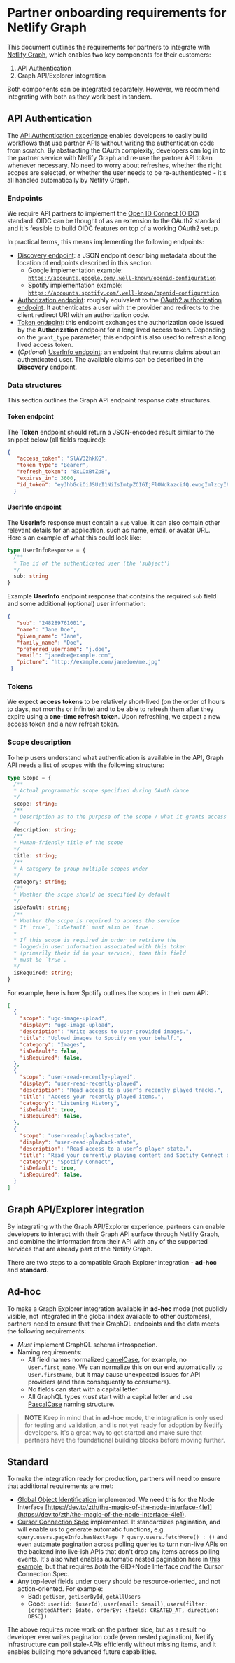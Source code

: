 # Partner onboarding requirements for Netlify Graph

This document outlines the requirements for partners to integrate with [Netlify Graph](https://www.netlify.com/blog/announcing-netlify-graph-a-faster-way-for-teams-to-develop-web-apps-with-apis), which enables two key components for their customers:

1. API Authentication
2. Graph API/Explorer integration

Both components can be integrated separately. However, we recommend integrating with both as they work best in tandem.

## API Authentication

The [API Authentication experience](authentication.md) enables developers to easily build workflows that use partner APIs without writing the authentication code from scratch. By abstracting the OAuth complexity, developers can log in to the partner service with Netlify Graph and re-use the partner API token whenever necessary. No need to worry about refreshes, whether the right scopes are selected, or whether the user needs to be re-authenticated - it's all handled automatically by Netlify Graph.

### Endpoints

We require API partners to implement the [Open ID Connect (OIDC)](https://openid.net/connect/) standard. OIDC can be thought of as an extension to the OAuth2 standard and it's feasible to build OIDC features on top of a working OAuth2 setup.

In practical terms, this means implementing the following endpoints:

- [Discovery endpoint](https://openid.net/specs/openid-connect-discovery-1_0.html): a JSON endpoint describing metadata about the location of endpoints described in this section.
    - Google implementation example: [`https://accounts.google.com/.well-known/openid-configuration`](https://accounts.google.com/.well-known/openid-configuration)
    - Spotify implementation example: [`https://accounts.spotify.com/.well-known/openid-configuration`](https://accounts.spotify.com/.well-known/openid-configuration)
- [Authorization endpoint](https://openid.net/specs/openid-connect-core-1_0.html#AuthorizationEndpoint): roughly equivalent to the [OAuth2 authorization endpoint](https://datatracker.ietf.org/doc/html/rfc6749#section-3.1). It authenticates a user with the provider and redirects to the client redirect URI with an authorization code.
- [Token endpoint](https://openid.net/specs/openid-connect-core-1_0.html#TokenEndpoint): this endpoint exchanges the authorization code issued by the **Authorization** endpoint for a long lived access token. Depending on the `grant_type` parameter, this endpoint is also used to refresh a long lived access token.
- (_Optional_) [UserInfo endpoint](https://openid.net/specs/openid-connect-core-1_0.html#UserInfo): an endpoint that returns claims about an authenticated user. The available claims can be described in the **Discovery** endpoint.

### Data structures

This section outlines the Graph API endpoint response data structures.

#### Token endpoint

The **Token** endpoint should return a JSON-encoded result similar to the snippet below (all fields required):

```json
{
   "access_token": "SlAV32hkKG",
   "token_type": "Bearer",
   "refresh_token": "8xLOxBtZp8",
   "expires_in": 3600,
   "id_token": "eyJhbGciOiJSUzI1NiIsImtpZCI6IjFlOWdkazcifQ.ewogImlzcyI6ICJodHRwOi8vc2VydmVyLmV4YW1wbGUuY29tIiwKICJzdWIiOiAiMjQ4Mjg5NzYxMDAxIiwKICJhdWQiOiAiczZCaGRSa3F0MyIsCiAibm9uY2UiOiAibi0wUzZfV3pBMk1qIiwKICJleHAiOiAxMzExMjgxOTcwLAogImlhdCI6IDEzMTEyODA5NzAKfQ.ggW8hZ1EuVLuxNuuIJKX_V8a_OMXzR0EHR9R6jgdqrOOF4daGU96Sr_P6qJp6IcmD3HP99Obi1PRs-cwh3LO-p146waJ8IhehcwL7F09JdijmBqkvPeB2T9CJNqeGpe-gccMg4vfKjkM8FcGvnzZUN4_KSP0aAp1tOJ1zZwgjxqGByKHiOtX7TpdQyHE5lcMiKPXfEIQILVq0pc_E2DzL7emopWoaoZTF_m0_N0YzFC6g6EJbOEoRoS     K5hoDalrcvRYLSrQAZZKflyuVCyixEoV9GfNQC3_osjzw2PAithfubEEBLuVVk4XUVrWOLrLl0nx7RkKU8NXNHq-rvKMzqg"
  } 
```

#### UserInfo endpoint

The **UserInfo** response must contain a `sub` value. It can also contain other relevant details for an application, such as name, email, or avatar URL. Here's an example of what this could look like:

```typescript
type UserInfoResponse = {
  /**
  * The id of the authenticated user (the 'subject')
  */
  sub: string
}
```

Example **UserInfo** endpoint response that contains the required `sub` field and some additional (optional) user information:

```json
{
   "sub": "248289761001",
   "name": "Jane Doe",
   "given_name": "Jane",
   "family_name": "Doe",
   "preferred_username": "j.doe",
   "email": "janedoe@example.com",
   "picture": "http://example.com/janedoe/me.jpg"
 }
 ```

### Tokens

We expect **access tokens** to be relatively short-lived (on the order of hours to days, not months or infinite) and to be able to refresh them after they expire using a **one-time refresh token**. Upon refreshing, we expect a new access token and a new refresh token.

### Scope description

To help users understand what authentication is available in the API, Graph API needs a list of scopes with the following structure:

```typescript
type Scope = {
  /**
  * Actual programmatic scope specified during OAuth dance
  */
  scope: string;
  /**
  * Description as to the purpose of the scope / what it grants access to
  */
  description: string;
  /**
  * Human-friendly title of the scope
  */
  title: string;
  /**
  * A category to group multiple scopes under
  */
  category: string;
  /**
  * Whether the scope should be specified by default
  */
  isDefault: string;
  /**
  * Whether the scope is required to access the service
  * If `true`, `isDefault` must also be `true`.
  *
  * If this scope is required in order to retrieve the
  * logged-in user information associated with this token
  * (primarily their id in your service), then this field
  * must be `true`.
  */
  isRequired: string;
}
```

For example, here is how Spotify outlines the scopes in their own API:

```json
[
  {
    "scope": "ugc-image-upload",
    "display": "ugc-image-upload",
    "description": "Write access to user-provided images.",
    "title": "Upload images to Spotify on your behalf.",
    "category": "Images",
    "isDefault": false,
    "isRequired": false,
  },
  {
    "scope": "user-read-recently-played",
    "display": "user-read-recently-played",
    "description": "Read access to a user’s recently played tracks.",
    "title": "Access your recently played items.",
    "category": "Listening History",
    "isDefault": true,
    "isRequired": false,
  },
  {
    "scope": "user-read-playback-state",
    "display": "user-read-playback-state",
    "description": "Read access to a user’s player state.",
    "title": "Read your currently playing content and Spotify Connect devices information.",
    "category": "Spotify Connect",
    "isDefault": true,
    "isRequired": false,
  }
]
```

## Graph API/Explorer integration

By integrating with the Graph API/Explorer experience, partners can enable developers to interact with their Graph API surface through Netlify Graph, and combine the information from their API with any of the supported services that are already part of the Netlify Graph.

There are two steps to a compatible Graph Explorer integration - **ad-hoc** and **standard**.

## Ad-hoc

To make a Graph Explorer integration available in **ad-hoc** mode (not publicly visible, not integrated in the global index available to other customers), partners need to ensure that their GraphQL endpoints and the data meets the following requirements:

- *Must* implement GraphQL schema introspection.
- Naming requirements:
    - All field names normalized [camelCase](https://techterms.com/definition/camelcase), for example, no `User.first_name`. We can normalize this on our end automatically to `User.firstName`, but it may cause unexpected issues for API providers (and then consequently to consumers).
    - No fields can start with a capital letter.
    - All GraphQL types *must* start with a capital letter and use [PascalCase](https://techterms.com/definition/pascalcase) naming structure.

> **NOTE**
> Keep in mind that in **ad-hoc** mode, the integration is only used for testing and validation, and is not yet ready for adoption by Netlify developers. It's a great way to get started and make sure that partners have the foundational building blocks before moving further.

## Standard

To make the integration ready for production, partners will need to ensure that additional requirements are met:

- [Global Object Identification](https://graphql.org/learn/global-object-identification/) implemented. We need this for the Node Interface [https://dev.to/zth/the-magic-of-the-node-interface-4le1](https://dev.to/zth/the-magic-of-the-node-interface-4le1).
- [Cursor Connection Spec](https://dev.to/zth/connection-based-pagination-in-graphql-2588) implemented. It standardizes pagination, and will enable us to generate automatic functions, e.g. `query.users.pageInfo.hasNextPage ? query.users.fetchMore() : ()` and even automate pagination across polling queries to turn non-live APIs on the backend into live-ish APIs that don't drop any items across polling events. It's also what enables automatic nested pagination here in [this example](https://youtu.be/qkkRss6x5ko?t=377), but that requires *both* the GID+Node Interface *and* the Cursor Connection Spec.
- Any top-level fields under query should be resource-oriented, and not action-oriented. For example:
  - Bad: `getUser`, `getUserById`, `getAllUsers`
  - Good: `user(id: $userId)`, `user(email: $email)`, `users(filter: {createdAfter: $date, orderBy: {field: CREATED_AT, direction: DESC})`

The above requires more work on the partner side, but as a result no developer ever writes pagination code (even nested pagination), Netlify infrastructure can poll stale-APIs efficiently without missing items, and it enables building more advanced future capabilities.